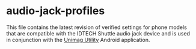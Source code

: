# audio-jack-profiles
This file contains the latest revision of verified settings for phone models that are compatible with the IDTECH Shuttle audio jack device and is used in conjunction with the [Unimag Utility](https://play.google.com/store/apps/details?id=com.idtechproducts.MSR.uniMag.UniMagUtility) Android application.
